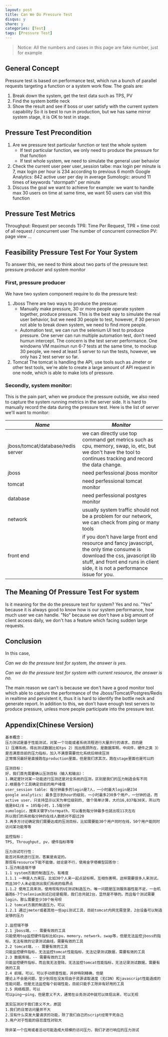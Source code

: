```yaml
---
layout: post
title: Can We Do Pressure Test
disqus: y
share: y
categories: [Test]
tags: [Pressure Test]
---
```


> Notice: All the numbers and cases in this page are fake number, just for example

## General Concept
Pressure test is based on performance test, which run a bunch of parallel requests targeting a function or a system work flow. The goals are:
1. Break down the system, get the test data such as TPS, PV
2. Find the system bottle neck
3. Show the result and see if boss or user satisfy with the current system capability
So it is best to run in production, but we has same mirror system stage, it is OK to test in stage.

## Pressure Test Precondition
1. Are we pressure test particular function or test the whole system
	* If test particular function, we only need to produce the pressure for that function
	* If test whole system, we need to simulate the general user behavior
2. Check the current user peer
user_session talbe: max login per minute is 7, max login per hour is 234 according to previous 6 month
Google Analytics: 842 active user per day in average
Sumologic: around 11 times of keywords "stormpath" per minute
3. Discuss the goal we want to achieve
for example: we want to handle max 30 users on time at same time, we want 50 users can visit this function  

## Pressure Test Metrics
Throughput: Request per seconds
TPR: Time Per Request, TPR = time cost of all request / concurrent user
The number of concurrent connection
PV: page view
...

## Feasibility Pressure Test For Your System
To answer this, we need to think about two parts of the pressure test: pressure producer and system monitor

### First, pressure producer
We have two system component require to do the pressure test:
1. Jboss
There are two ways to produce the pressue:
	* Manually make pressure, 30 or more people operate system together, produce pressure. This is the best way to simulate the real user behavior, but we need 30 people to test, however, if 30 person not able to break down system, we need to find more people.
	* Automation test, we can run the selenium UI test to produce pressure. One server can run multiple automation test, don't need humun intercept. The concern is the test server performance. One windowns VM maximun run 6-7 tests at the same time, to mockup 30 people, we need at least 5 server to run the tests, however, we only has 2 test server so far.
2. Tomcat
The tomcat is handling the API, use tools such as Jmeter or other test tools, we're able to create a large amount of API request in one node, which is able to make lots of pressure.

### Secondly, system monitor:
This is the pain part, when we produce the pressure outside, we also need to capture the system running metrics in the server side. It is hard to manually record the data during the pressure test. Here is the list of server we'll want to monitor:

| *Name*        	   | *Monitor*                                           |
| -------------------- |-----------------------------------------------------| 
| jboss/tomcat/database/redis server | we can directly use top command get metrics such as cpu, memory, swap, io, etc, but we don't have the tool to continues tracking and record the data change. |
| jboss      | need perfessional jboss monitor      | 
| tomcat | need perfessional tomcat monitor      |
| database | need perfessional postgres monitor      |
| network | usually system traffic should not be a problem for our network, we can check from ping or many tools|
| front end | if you don't have large front end resource and fancy javascript, the only time consume is download the css, javascript lib stuff, and front end runs in client side, it is not a performance issue for you.  |


## The Meaning Of Pressure Test For system
Is it meaning for the do the pressure test for system? Yes and no. "Yes" because it is always good to know how is our system performance, how much user we can handle. "No" because we don't have a big amount of client access daily, we don't has a feature which facing sudden large requests.

## Conclusion
In this case,

*Can we do the pressure test for system, the answer is yes.*

*Can we do the pressure test for system with current resource, the answer is no.*

The main reason we can't is because we don't have a good monitor tool which able to capture the performance of the Jboss/Tomcat/Postgres/Redis in realtime and persistent it, thus it is hard to identify the bottle neck and generate report. In addition to this, we don't have enough test servers to produce pressure, unless more people participate into the pressure test.

## Appendix(Chinese Version)

```
基本概念：
压力测试是基于性能测试，对某一个功能或者系统流程进行大量并行的请求，目的是
1）压爆系统，得出测试数据比如tps 2）找出瓶颈所在，是数据库啊，中间件，硬件之类 3）是否满意目前的压力指标，加入不满意需要优化系统后继续压测
正常情况最好是直接跑在production里面，但是我们求其次，跑在stage里面也是可以的

压测目标：
好，我们首先需要确认压测目标（输入和输出）：
1.确定是针对某一功能进行压测还是对全系统的压测，区别是我们的压力制造会有不同
2.根据各个工具确定目前的用户峰值
user_session table: 每分钟最多的login是7人，一小时最大login是234
google analytics: 最多显示到hour的级别，一小时最多230多个用户，一分钟的话，而active user，只支持显示以天为单位级别的, 做个简单计算，大约16,837每30天，所以均值是842/8 = 105每小时，1.5每分钟
sumologic，搜索关键字stormpath，可以看到每分钟最多也就出现11次左右
所以我们的系统每分钟的在线人数绝对不超过20
3.再多方讨论确定我们需要达成的压测目标，比如需要能30个用户同时在线，50个用户能同时访问某功能等等

监控指标：
TPS, Throughput, pv，硬件指标等等

压力测试可行性：
能否对系统进行压测，答案是肯定的。
那现有resource下能不能做，结论是不行，使用金字塔模型回答你：
1.压力制造端不够
1.1 system方面的制造压力，有难度
1.1.1 一种是人力来压，比如30个人来一起点鼠标啊，互相伤害啊，这样需要很多人来测试，而且30个人未必能测出我们系统的临界点
1.1.2 使用工具来测，使用现有的UI测试制造压力，唯一问题是压测服务器性能不足，一台机器跑6-7个selenium测试已经是极限，我们总共就2台，显然是不够的。而且每个测试需要login，那么需要至少30个帐号呗
1.2 tomcat方面的制造压力，可以
1.2.1 通过jmeter或者其他一些api测试工具，目前tomcat内网无需登录，2台设备可以制造足够的压力

2.监控端不够
2.1 jboss端，-- 需要有效的工具
只能使用top监控硬件指标比如cpu，memory，network，swap等，但是无法监控jboss的指标，无法有效的记录测试曲线，需要有效的工具
2.2 tomcat端，-- 需要有效的工具
只能监控硬件指标，无法监控tomcat性能指标，无法记录测试数据，需要有效的工具
2.3 数据库端，-- 需要有效的工具
只能监控硬件指标，而且我无法登陆，无法监控tomcat性能指标，无法记录测试数据，需要有效的工具
2.4 前端，可以，可以手动排查性能，并非特别精确，但是
理论上不会是问题，至少到现在没发现由于资源读取速度（无CDN）和javascript性能造成的性能问题，但是无法监控每个前端性能，目前只能手工除非有好用的工具
2.5 网络瓶颈，可以
可以ping一ping，但是意义不大，通常在业务测试中就可以体现出来，可以无视

其实压测对于我们意义不大，原因
1.我们的日常访问量并不大
2.没有什么突发大量请求的功能，除了我们自己的script经常干死自己
3.用户对于性能的容忍度性对较大

除非某一个应用或者活动可能造成大规模的访问压力，我们才进行响应的压力测试
```